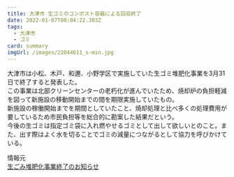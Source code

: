 ```yaml
---
title: 大津市 生ゴミのコンポスト容器による回収終了
date: 2022-01-07T00:04:22.303Z
tags:
  - 大津市
  - ゴミ
card: summary
imgUrl: /images/22044611_s-min.jpg
---
```

大津市は小松、木戸、和邇、小野学区で実施していた生ゴミ堆肥化事業を3月31日で終了すると発表した。  
この事業は北部クリーンセンターの老朽化が進んでいたため、焼却炉の負担軽減を図って新施設の移動開始までの間を期限実施していたもの。  
新施設の稼働開始までを期間としていたこと、焼却処理と比べ多くの処理費用が要しているため市民負担等を総合的に勘案した結果だという。  
今後の生ゴミは指定ゴミ袋に入れ燃やせるゴミとして出して欲しいとのこと。また、出す際はよく水を切ることでゴミの減量につながるとして協力を呼びかけている。

情報元  
[生ごみ堆肥化事業終了のお知らせ](https://www.city.otsu.lg.jp/machi/gomi/recycle/genryo/45868.html)